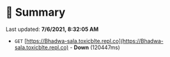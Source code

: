 # 📖 Summary
Last updated: **7/6/2021, 8:32:05 AM**

- `GET` [https://Bhadwa-sala.toxicblte.repl.co](https://Bhadwa-sala.toxicblte.repl.co) - **Down** (120447ms)

